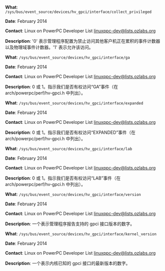 **What**: `/sys/bus/event_source/devices/hv_gpci/interface/collect_privileged`

**Date**: February 2014

**Contact**: Linux on PowerPC Developer List <linuxppc-dev@lists.ozlabs.org>

**Description**: '0' 表示管理程序配置为禁止访问其他客户机正在累积的事件计数器以及物理域事件计数器。'1' 表示允许该访问。

**What**: `/sys/bus/event_source/devices/hv_gpci/interface/ga`

**Date**: February 2014

**Contact**: Linux on PowerPC Developer List <linuxppc-dev@lists.ozlabs.org>

**Description**: 0 或 1。指示我们是否有权访问“GA”事件（在 arch/powerpc/perf/hv-gpci.h 中列出）。

**What**: `/sys/bus/event_source/devices/hv_gpci/interface/expanded`

**Date**: February 2014

**Contact**: Linux on PowerPC Developer List <linuxppc-dev@lists.ozlabs.org>

**Description**: 0 或 1。指示我们是否有权访问“EXPANDED”事件（在 arch/powerpc/perf/hv-gpci.h 中列出）。

**What**: `/sys/bus/event_source/devices/hv_gpci/interface/lab`

**Date**: February 2014

**Contact**: Linux on PowerPC Developer List <linuxppc-dev@lists.ozlabs.org>

**Description**: 0 或 1。指示我们是否有权访问“LAB”事件（在 arch/powerpc/perf/hv-gpci.h 中列出）。

**What**: `/sys/bus/event_source/devices/hv_gpci/interface/version`

**Date**: February 2014

**Contact**: Linux on PowerPC Developer List <linuxppc-dev@lists.ozlabs.org>

**Description**: 一个表示管理程序报告支持的 gpci 接口版本的数字。

**What**: `/sys/bus/event_source/devices/hv_gpci/interface/kernel_version`

**Date**: February 2014

**Contact**: Linux on PowerPC Developer List <linuxppc-dev@lists.ozlabs.org>

**Description**: 一个表示内核已知的 gpci 接口的最新版本的数字。